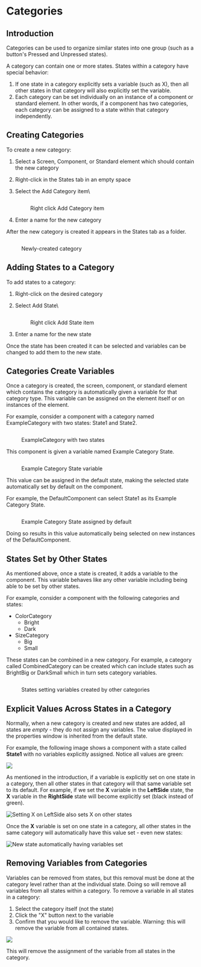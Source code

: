 # Categories

## Introduction

Categories can be used to organize similar states into one group (such as a button's Pressed and Unpressed states).

A category can contain one or more states. States within a category have special behavior:

1. If one state in a category explicitly sets a variable (such as X), then all other states in that category will also explicitly set the variable.
2. Each category can be set individually on an instance of a component or standard element. In other words, if a component has two categories, each category can be assigned to a state within that category independently.

## Creating Categories

To create a new category:

1. Select a Screen, Component, or Standard element which should contain the new category
2. Right-click in the States tab in an empty space
3.  Select the Add Category item\


    <figure><img src="../../../.gitbook/assets/05_21 39 23.png" alt=""><figcaption><p>Right click Add Category item</p></figcaption></figure>


4. Enter a name for the new category

After the new category is created it appears in the States tab as a folder.

<figure><img src="../../../.gitbook/assets/05_21 43 35.png" alt=""><figcaption><p>Newly-created category</p></figcaption></figure>

## Adding States to a Category

To add states to a category:

1. Right-click on the desired category
2.  Select Add State\


    <figure><img src="../../../.gitbook/assets/05_21 45 50 (1).png" alt=""><figcaption><p>Right click Add State item</p></figcaption></figure>
3. Enter a name for the new state

Once the state has been created it can be selected and variables can be changed to add them to the new state.

## Categories Create Variables

Once a category is created, the screen, component, or standard element which contains the category is automatically given a variable for that category type. This variable can be assigned on the element itself or on instances of the element.

For example, consider a component with a category named ExampleCategory with two states: State1 and State2.

<figure><img src="../../../.gitbook/assets/05_21 52 36.png" alt=""><figcaption><p>ExampleCategory with two states</p></figcaption></figure>

This component is given a variable named Example Category State.

<figure><img src="../../../.gitbook/assets/image (197).png" alt=""><figcaption><p>Example Category State variable</p></figcaption></figure>

This value can be assigned in the default state, making the selected state automatically set by default on the component.

For example, the DefaultComponent can select State1 as its Example Category State.

<figure><img src="../../../.gitbook/assets/05_22 01 38.png" alt=""><figcaption><p>Example Category State assigned by default</p></figcaption></figure>

Doing so results in this value automatically being selected on new instances of the DefaultComponent.

## States Set by Other States

As mentioned above, once a state is created, it adds a variable to the component. This variable behaves like any other variable including being able to be set by other states.

For example, consider a component with the following categories and states:

* ColorCategory
  * Bright
  * Dark
* SizeCategory
  * Big
  * Small

These states can be combined in a new category. For example, a category called CombinedCategory can be created which can include states such as BrightBig or DarkSmall which in turn sets category variables.

<figure><img src="../../../.gitbook/assets/05_22 42 54.gif" alt=""><figcaption><p>States setting variables created by other categories</p></figcaption></figure>

## Explicit Values Across States in a Category

Normally, when a new category is created and new states are added, all states are _empty_ - they do not assign any variables. The value displayed in the properties window is inherited from the default state.

For example, the following image shows a component with a state called **State1** with no variables explicitly assigned. Notice all values are green:

![](<../../../.gitbook/assets/30_19 46 57.png>)

As mentioned in the introduction, if a variable is explicitly set on one state in a category, then all other states in that category will that same variable set to its default. For example, if we set the **X** variable in the **LeftSide** state, the **X** variable in the **RightSide** state will become explicitly set (black instead of green).

![Setting X on LeftSide also sets X on other states](<../../../.gitbook/assets/30_20 07 19.gif>)

Once the **X** variable is set on one state in a category, all other states in the same category will automatically have this value set - even new states:

![New state automatically having variables set](<../../../.gitbook/assets/30_20 08 43.gif>)

## Removing Variables from Categories

Variables can be removed from states, but this removal must be done at the category level rather than at the individual state. Doing so will remove all variables from all states within a category. To remove a variable in all states in a category:

1. Select the category itself (not the state)
2. Click the "X" button next to the variable
3. Confirm that you would like to remove the variable. Warning: this will remove the variable from all contained states.

![](../../../.gitbook/assets/removevariablefromcategory.png)

This will remove the assignment of the variable from all states in the category.
